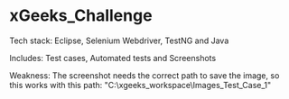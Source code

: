 # xGeeks_Challenge

Tech stack: Eclipse, Selenium Webdriver, TestNG and Java

Includes: Test cases, Automated tests and Screenshots


Weakness: The screenshot needs the correct path to save the image, so this works with this path: "C:\xgeeks_workspace\Images_Test_Case_1"
